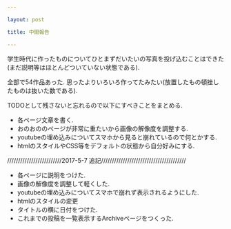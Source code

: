 ```yaml
---

layout: post

title: 中間報告

---
```


学生時代に作ったものについてひとまずだいたいの写真を投げ込むことはできた(まだ説明等はほとんどついていない状態である).  

全部で54作品あった.  思ったよりいろいろ作ってたみたい(放置したもの頓挫したものは抜いた数である).  

TODOとして残さないと忘れるので以下にすべきことをまとめる.  

* 各ページ文章を書く.  
* おのおののページが非常に重たいから画像の解像度を調整する.  
* youtubeの埋め込みについてスマホから見ると崩れているので何とかする.  
* htmlのスタイルやCSS等をデフォルトの状態から自分好みにする.  

/////////////////////////2017-5-7 追記///////////////////////////////////////

* 各ページに説明をつけた.  
* 画像の解像度を調整して軽くした.  
* youtubeの埋め込みについてスマホで崩れず表示されるようにした.  
* htmlのスタイルの変更  
 * タイトルの横に日付をつけた.  
 * これまでの投稿を一覧表示するArchiveページをつくった.  

